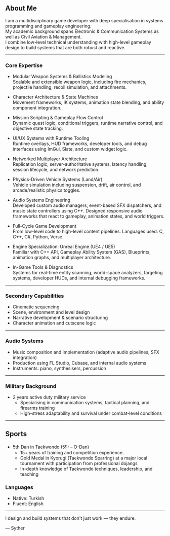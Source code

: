 ## About Me

I am a multidisciplinary game developer with deep specialisation in systems programming and gameplay engineering.  
My academic background spans Electronic & Communication Systems as well as Civil Aviation & Management.  
I combine low-level technical understanding with high-level gameplay design to build systems that are both robust and reactive.

---

### Core Expertise

- Modular Weapon Systems & Ballistics Modeling  
  Scalable and extensible weapon logic, including fire mechanics, projectile handling, recoil simulation, and attachments.

- Character Architecture & State Machines  
  Movement frameworks, IK systems, animation state blending, and ability component integration.

- Mission Scripting & Gameplay Flow Control  
  Dynamic quest logic, conditional triggers, runtime narrative control, and objective state tracking.

- UI/UX Systems with Runtime Tooling  
  Runtime overlays, HUD frameworks, developer tools, and debug interfaces using ImGui, Slate, and custom widget logic.

- Networked Multiplayer Architecture  
  Replication logic, server-authoritative systems, latency handling, session lifecycle, and network prediction.

- Physics-Driven Vehicle Systems (Land/Air)  
  Vehicle simulation including suspension, drift, air control, and arcade/realistic physics toggles.

- Audio Systems Engineering  
  Developed custom audio managers, event-based SFX dispatchers, and music state controllers using C++. Designed responsive audio frameworks that react to gameplay, animation states, and world triggers.

- Full-Cycle Game Development  
  From low-level code to high-level content pipelines. Languages used: C, C++, C#, Python, Verse.

- Engine Specialization: Unreal Engine (UE4 / UE5)  
  Familiar with C++ API, Gameplay Ability System (GAS), Blueprints, animation graphs, and multiplayer architecture.

- In-Game Tools & Diagnostics  
  Systems for real-time entity scanning, world-space analyzers, targeting systems, developer HUDs, and internal debugging frameworks.

---

### Secondary Capabilities

- Cinematic sequencing  
- Scene, environment and level design  
- Narrative development & scenario structuring  
- Character animation and cutscene logic  

---

### Audio Systems

- Music composition and implementation (adaptive audio pipelines, SFX integration)  
- Production using FL Studio, Cubase, and internal audio systems  
- Instruments: piano, synthesisers, percussion  

---

### Military Background

- 2 years active duty military service  
  - Specialising in communication systems, tactical planning, and firearms training  
  - High-stress adaptability and survival under combat-level conditions  

---


## Sports

- 5th Dan in Taekwondo (5단 – O-Dan)
  - 15+ years of training and competition experience.
  - Gold Medal in Kyorugi (Taekwondo Sparring) at a major local tournament with participation from professional dojangs
  - In-depth knowledge of Taekwondo techniques, leadership, and teaching


### Languages

- Native: Turkish  
- Fluent: English  

---

I design and build systems that don't just work — they endure.

— Syther
